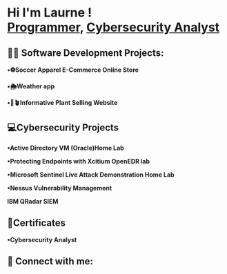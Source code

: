 <h1>Hi I'm Laurne ! <br/><a href="https://github.com/LaurneSP">Programmer</a>, <a href="https://www.linkedin.com/in/LaurneSP/">Cybersecurity Analyst</a>
  
<h2>👨‍💻 Software Development Projects:</h2>
  
  <b>•⚽️Soccer Apparel E-Commerce Online Store</b>
  
  <b>•🌦Weather app</b>
  
  <b>•🪷🪴Informative Plant Selling Website</b>


  <h2>💻Cybersecurity Projects </h2>


  <b>•Active Directory VM (Oracle)Home Lab </b>

  <b>•Protecting Endpoints with Xcitium OpenEDR lab</b>

  <b>•Microsoft Sentinel Live Attack Demonstration Home Lab </b>

  <b>•Nessus Vulnerability Management </b>

  <b>  IBM QRadar SIEM </b>


  
<h2> 📝Certificates</h2>
<b> •Cybersecurity Analyst </b>



<h2> 🤳 Connect with me:</h2>


